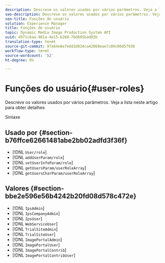 ```yaml
---
description: Descreve os valores usados por vários parâmetros. Veja a lista neste artigo para obter detalhes
seo-description: Descreve os valores usados por vários parâmetros. Veja a lista neste artigo para obter detalhes
seo-title: Funções do usuário
solution: Experience Manager
title: Funções do usuário
topic: Dynamic Media Image Production System API
uuid: d971c6aa-981a-4e15-b268-7bd685bad03b
translation-type: tm+mt
source-git-commit: 97a84e8e7edd3d834ca42069eae7c09c00d57938
workflow-type: tm+mt
source-wordcount: '52'
ht-degree: 0%

---
```



# Funções do usuário{#user-roles}

Descreve os valores usados por vários parâmetros. Veja a lista neste artigo para obter detalhes

Sintaxe

## Usado por {#section-b76ffce62661481abe2bb02adfd3f36f}

* [!DNL `User/role`]
* [!DNL `addUserParam/role`]
* [!DNL `setUserInfoParam/role`]
* [!DNL `getUsersParam/userRoleArray`]
* [!DNL `getUsersCharParam/userRoleArray`]

## Valores {#section-bbe2e596e56b4242b20fd08d578c472e}

* [!DNL `IpsAdmin`]
* [!DNL `IpsCompanyAdmin`]
* [!DNL `IpsUser`]
* [!DNL `WebServiceUser`]
* [!DNL `TrialSiteAdmin`]
* [!DNL `TrialSiteUser`]
* [!DNL `ImagePortalAdmin`]
* [!DNL `ImagePortalUser`]
* [!DNL `ImagePortalContrib`]
* [!DNL `ImagePortalContribUser`]

